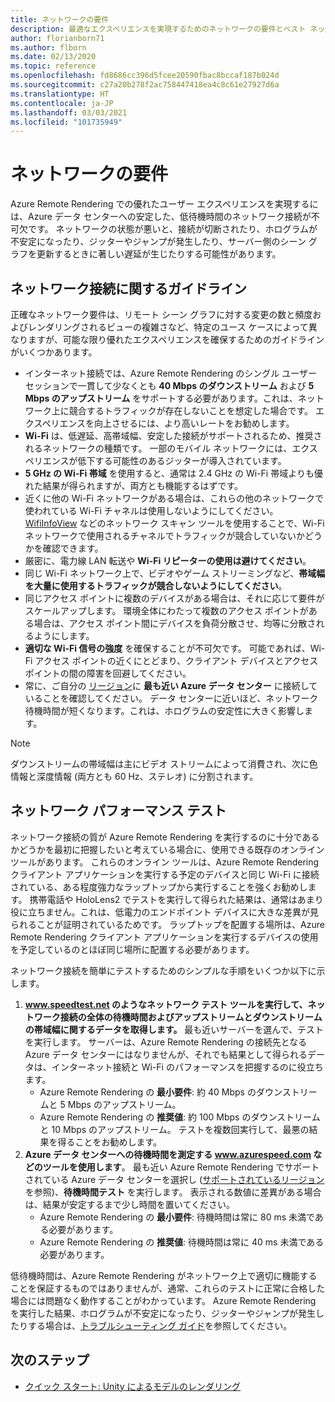 ```yaml
---
title: ネットワークの要件
description: 最適なエクスペリエンスを実現するためのネットワークの要件とベスト ネットワーク プラクティス
author: florianborn71
ms.author: flborn
ms.date: 02/13/2020
ms.topic: reference
ms.openlocfilehash: fd8686cc396d5fcee20590fbac8bccaf187b024d
ms.sourcegitcommit: c27a20b278f2ac758447418ea4c8c61e27927d6a
ms.translationtype: HT
ms.contentlocale: ja-JP
ms.lasthandoff: 03/03/2021
ms.locfileid: "101735949"
---
```

# <a name="network-requirements"></a>ネットワークの要件

Azure Remote Rendering での優れたユーザー エクスペリエンスを実現するには、Azure データ センターへの安定した、低待機時間のネットワーク接続が不可欠です。 ネットワークの状態が悪いと、接続が切断されたり、ホログラムが不安定になったり、ジッターやジャンプが発生したり、サーバー側のシーン グラフを更新するときに著しい遅延が生じたりする可能性があります。

## <a name="guidelines-for-network-connectivity"></a>ネットワーク接続に関するガイドライン

正確なネットワーク要件は、リモート シーン グラフに対する変更の数と頻度およびレンダリングされるビューの複雑さなど、特定のユース ケースによって異なりますが、可能な限り優れたエクスペリエンスを確保するためのガイドラインがいくつかあります。

* インターネット接続では、Azure Remote Rendering のシングル ユーザー セッションで一貫して少なくとも **40 Mbps のダウンストリーム** および **5 Mbps のアップストリーム** をサポートする必要があります。これは、ネットワーク上に競合するトラフィックが存在しないことを想定した場合です。 エクスペリエンスを向上させるには、より高いレートをお勧めします。 
* **Wi-Fi** は、低遅延、高帯域幅、安定した接続がサポートされるため、推奨されるネットワークの種類です。 一部のモバイル ネットワークには、エクスペリエンスが低下する可能性のあるジッターが導入されています。 
* **5 GHz の Wi-Fi 帯域** を使用すると、通常は 2.4 GHz の Wi-Fi 帯域よりも優れた結果が得られますが、両方とも機能するはずです。
* 近くに他の Wi-Fi ネットワークがある場合は、これらの他のネットワークで使われている Wi-Fi チャネルは使用しないようにしてください。 [WifiInfoView](https://www.nirsoft.net/utils/wifi_information_view.html) などのネットワーク スキャン ツールを使用することで、Wi-Fi ネットワークで使用されるチャネルでトラフィックが競合していないかどうかを確認できます。
* 厳密に、電力線 LAN 転送や **Wi-Fi リピーターの使用は避けてください**。
* 同じ Wi-Fi ネットワーク上で、ビデオやゲーム ストリーミングなど、**帯域幅を大量に使用するトラフィックが競合しないようにしてください**。
* 同じアクセス ポイントに複数のデバイスがある場合は、それに応じて要件がスケールアップします。 環境全体にわたって複数のアクセス ポイントがある場合は、アクセス ポイント間にデバイスを負荷分散させ、均等に分散されるようにします。
* **適切な Wi-Fi 信号の強度** を確保することが不可欠です。 可能であれば、Wi-Fi アクセス ポイントの近くにとどまり、クライアント デバイスとアクセス ポイントの間の障害を回避してください。
* 常に、ご自分の [リージョン](regions.md)に **最も近い Azure データ センター** に接続していることを確認してください。 データ センターに近いほど、ネットワーク待機時間が短くなります。これは、ホログラムの安定性に大きく影響します。

> [!NOTE]
> ダウンストリームの帯域幅は主にビデオ ストリームによって消費され、次に色情報と深度情報 (両方とも 60 Hz、ステレオ) に分割されます。

## <a name="network-performance-tests"></a>ネットワーク パフォーマンス テスト

ネットワーク接続の質が Azure Remote Rendering を実行するのに十分であるかどうかを最初に把握したいと考えている場合に、使用できる既存のオンライン ツールがあります。 これらのオンライン ツールは、Azure Remote Rendering クライアント アプリケーションを実行する予定のデバイスと同じ Wi-Fi に接続されている、ある程度強力なラップトップから実行することを強くお勧めします。 携帯電話や HoloLens2 でテストを実行して得られた結果は、通常はあまり役に立ちません。これは、低電力のエンドポイント デバイスに大きな差異が見られることが証明されているためです。 ラップトップを配置する場所は、Azure Remote Rendering クライアント アプリケーションを実行するデバイスの使用を予定しているのとほぼ同じ場所に配置する必要があります。

ネットワーク接続を簡単にテストするためのシンプルな手順をいくつか以下に示します。

1. **www.speedtest.net のようなネットワーク テスト ツールを実行して、ネットワーク接続の全体の待機時間およびアップストリームとダウンストリームの帯域幅に関するデータを取得します。**
最も近いサーバーを選んで、テストを実行します。 サーバーは、Azure Remote Rendering の接続先となる Azure データ センターにはなりませんが、それでも結果として得られるデータは、インターネット接続と Wi-Fi のパフォーマンスを把握するのに役立ちます。
   * Azure Remote Rendering の **最小要件**: 約 40 Mbps のダウンストリームと 5 Mbps のアップストリーム。
   * Azure Remote Rendering の **推奨値**: 約 100 Mbps のダウンストリームと 10 Mbps のアップストリーム。
テストを複数回実行して、最悪の結果を得ることをお勧めします。
1. **Azure データ センターへの待機時間を測定する www.azurespeed.com などのツールを使用します**。 最も近い Azure Remote Rendering でサポートされている Azure データ センターを選択し ([サポートされているリージョン](regions.md)を参照)、**待機時間テスト** を実行します。 表示される数値に差異がある場合は、結果が安定するまで少し時間を置いてください。
   * Azure Remote Rendering の **最小要件**: 待機時間は常に 80 ms 未満である必要があります。
   * Azure Remote Rendering の **推奨値**: 待機時間は常に 40 ms 未満である必要があります。

低待機時間は、Azure Remote Rendering がネットワーク上で適切に機能することを保証するものではありませんが、通常、これらのテストに正常に合格した場合には問題なく動作することがわかっています。
Azure Remote Rendering を実行した結果、ホログラムが不安定になったり、ジッターやジャンプが発生したりする場合は、[トラブルシューティング ガイド](../resources/troubleshoot.md)を参照してください。

## <a name="next-steps"></a>次のステップ

* [クイック スタート: Unity によるモデルのレンダリング](../quickstarts/render-model.md)
